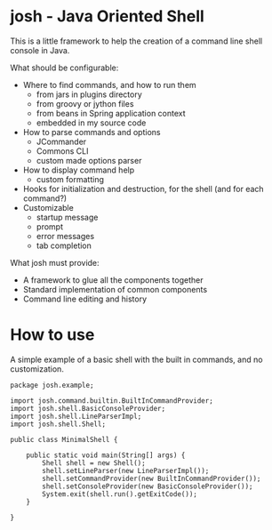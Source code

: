 # josh - Java Oriented Shell

This is a little framework to help the creation of a command line shell console in Java.

What should be configurable:

* Where to find commands, and how to run them
    * from jars in plugins directory
    * from groovy or jython files
    * from beans in Spring application context
    * embedded in my source code
* How to parse commands and options
    * JCommander
    * Commons CLI
    * custom made options parser
* How to display command help
    * custom formatting
* Hooks for initialization and destruction, for the shell (and for each command?)
* Customizable
    * startup message
    * prompt
    * error messages
    * tab completion

What josh must provide:

* A framework to glue all the components together
* Standard implementation of common components
* Command line editing and history

# How to use

A simple example of a basic shell with the built in commands, and no customization.

```
package josh.example;

import josh.command.builtin.BuiltInCommandProvider;
import josh.shell.BasicConsoleProvider;
import josh.shell.LineParserImpl;
import josh.shell.Shell;

public class MinimalShell {

    public static void main(String[] args) {
        Shell shell = new Shell();
        shell.setLineParser(new LineParserImpl());
        shell.setCommandProvider(new BuiltInCommandProvider());
        shell.setConsoleProvider(new BasicConsoleProvider());
        System.exit(shell.run().getExitCode());
    }

}
```
